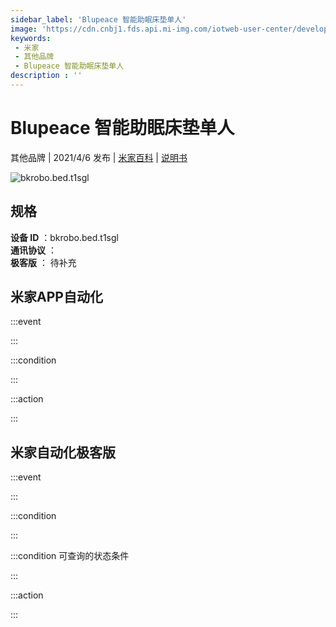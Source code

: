 ```yaml
---
sidebar_label: 'Blupeace 智能助眠床垫单人'
image: 'https://cdn.cnbj1.fds.api.mi-img.com/iotweb-user-center/developer_1679071060238WF8Z1ssx.png?GalaxyAccessKeyId=AKVGLQWBOVIRQ3XLEW&Expires=9223372036854775807&Signature=yOkEr9/K9qWYNpME8MAcdH4o0jc='
keywords: 
 - 米家
 - 其他品牌
 - Blupeace 智能助眠床垫单人
description : ''
---
```

# Blupeace 智能助眠床垫单人

其他品牌 | 2021/4/6 发布 | [米家百科](https://home.mi.com/webapp/content/baike/product/index.html?model=bkrobo.bed.t1sgl) | [说明书](https://home.mi.com/views/introduction.html?model=bkrobo.bed.t1sgl&region=cn)

![bkrobo.bed.t1sgl](https://cdn.cnbj1.fds.api.mi-img.com/iotweb-user-center/developer_1679071060238WF8Z1ssx.png?GalaxyAccessKeyId=AKVGLQWBOVIRQ3XLEW&Expires=9223372036854775807&Signature=yOkEr9/K9qWYNpME8MAcdH4o0jc=)

## 规格  
> 
**设备 ID** ：bkrobo.bed.t1sgl  
**通讯协议** ：  
**极客版**  ： 待补充 


## 米家APP自动化  

:::event  

:::

:::condition  

:::

:::action   

:::

## 米家自动化极客版  

:::event  

:::

:::condition  

:::

:::condition 可查询的状态条件  

:::

:::action  

:::

        
